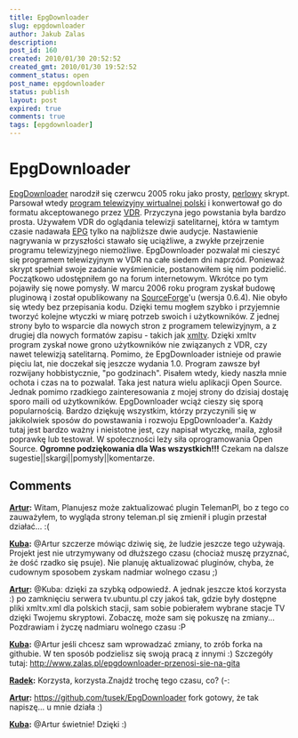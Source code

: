 ```yaml
---
title: EpgDownloader
slug: epgdownloader
author: Jakub Zalas
description: 
post_id: 160
created: 2010/01/30 20:52:52
created_gmt: 2010/01/30 19:52:52
comment_status: open
post_name: epgdownloader
status: publish
layout: post
expired: true
comments: true
tags: [epgdownloader]
---
```


<!--EpgDownloader narodził się czerwcu 2005 roku jako prosty, perlowy skrypt. Parsował wtedy program telewizyjny wirtualnej polski i konwertował go do formatu akceptowanego przez VDR. Przyczyna jego powstania była bardzo prosta. Używałem VDR do oglądania telewizji satelitarnej, która w tamtym czasie nadawała EPG tylko na najbliższe dwie audycje. Nastawienie nagrywania w przyszłości stawało się uciążliwe, a zwykłe przejrzenie programu telewizyjnego niemożliwe. EpgDownloader pozwalał mi cieszyć się programem telewizyjnym w VDR na całe siedem dni naprzód.-->

# EpgDownloader

[EpgDownloader](http://epgdownloader.sourceforge.net/) narodził się czerwcu 2005 roku jako prosty, [perlowy](http://pl.wikipedia.org/wiki/Perl) skrypt. Parsował wtedy [program telewizyjny wirtualnej polski](http://tv.wp.pl/) i konwertował go do formatu akceptowanego przez [VDR](http://www.cadsoft.de/vdr/). Przyczyna jego powstania była bardzo prosta. Używałem VDR do oglądania telewizji satelitarnej, która w tamtym czasie nadawała [EPG](http://en.wikipedia.org/wiki/Electronic_program_guide) tylko na najbliższe dwie audycje. Nastawienie nagrywania w przyszłości stawało się uciążliwe, a zwykłe przejrzenie programu telewizyjnego niemożliwe. EpgDownloader pozwalał mi cieszyć się programem telewizyjnym w VDR na całe siedem dni naprzód. Ponieważ skrypt spełniał swoje zadanie wyśmienicie, postanowiłem się nim podzielić. Początkowo udostępniłem go na forum internetowym. Wkrótce po tym pojawiły się nowe pomysły. W marcu 2006 roku program zyskał budowę pluginową i został opublikowany na [SourceForge](https://sourceforge.net/)'u (wersja 0.6.4). Nie obyło się wtedy bez przepisania kodu. Dzięki temu mogłem szybko i przyjemnie tworzyć kolejne wtyczki w miarę potrzeb swoich i użytkowników. Z jednej strony było to wsparcie dla nowych stron z programem telewizyjnym, a z drugiej dla nowych formatów zapisu - takich jak [xmltv](http://wiki.xmltv.org/index.php/Main_Page). Dzięki xmltv program zyskał nowe grono użytkowników nie związanych z VDR, czy nawet telewizją satelitarną. Pomimo, że EpgDownloader istnieje od prawie pięciu lat, nie doczekał się jeszcze wydania 1.0. Program zawsze był rozwijany hobbistycznie, "po godzinach". Pisałem wtedy, kiedy naszła mnie ochota i czas na to pozwalał. Taka jest natura wielu aplikacji Open Source. Jednak pomimo rzadkiego zainteresowania z mojej strony do dzisiaj dostaję sporo maili od użytkowników. EpgDownloader wciąż cieszy się sporą popularnością. Bardzo dziękuję wszystkim, którzy przyczynili się w jakikolwiek sposów do powstawania i rozwoju EpgDownloader'a. Każdy tutaj jest bardzo ważny i nieistotne jest, czy napisał wtyczkę, maila, zgłosił poprawkę lub testował. W społeczności leży siła oprogramowania Open Source. **Ogromne podziękowania dla Was wszystkich!!!** Czekam na dalsze sugestie||skargi||pomysły||komentarze.

## Comments

**[Artur](#3067 "2011-08-29 05:59:39"):** Witam, Planujesz może zaktualizować plugin TelemanPl, bo z tego co zauważyłem, to wygląda strony teleman.pl się zmienił i plugin przestał działać... :(

**[Kuba](#3068 "2011-08-29 10:13:12"):** @Artur szczerze mówiąc dziwię się, że ludzie jeszcze tego używają. Projekt jest nie utrzymywany od dłuższego czasu (chociaż muszę przyznać, że dość rzadko się psuje). Nie planuję aktualizować pluginów, chyba, że cudownym sposobem zyskam nadmiar wolnego czasu ;)

**[Artur](#3069 "2011-08-30 00:00:17"):** @Kuba: dzięki za szybką odpowiedź. A jednak jeszcze ktoś korzysta :) po zamknięciu serwera tv.ubuntu.pl czy jakoś tak, gdzie były dostępne pliki xmltv.xml dla polskich stacji, sam sobie pobierałem wybrane stacje TV dzięki Twojemu skryptowi. Zobaczę, może sam się pokuszę na zmiany... Pozdrawiam i życzę nadmiaru wolnego czasu :P

**[Kuba](#3070 "2011-08-31 23:03:55"):** @Artur jeśli chcesz sam wprowadzać zmiany, to zrób forka na githubie. W ten sposób podzielisz się swoją pracą z innymi :) Szczegóły tutaj: http://www.zalas.pl/epgdownloader-przenosi-sie-na-gita

**[Radek](#3071 "2011-09-01 11:38:22"):** Korzysta, korzysta.Znajdź trochę tego czasu, co? (-:

**[Artur](#3072 "2011-09-05 01:50:02"):** https://github.com/tusek/EpgDownloader fork gotowy, że tak napiszę... u mnie działa :)

**[Kuba](#3073 "2011-09-05 05:53:01"):** @Artur świetnie! Dzięki :)

